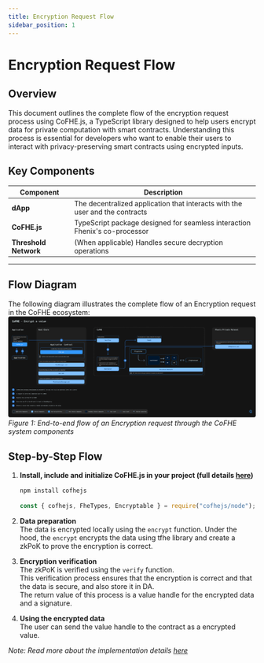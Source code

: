 ```yaml
---
title: Encryption Request Flow
sidebar_position: 1
---
```


# Encryption Request Flow

## Overview

This document outlines the complete flow of the encryption request process using CoFHE.js, a TypeScript library designed to help users encrypt data for private computation with smart contracts. Understanding this process is essential for developers who want to enable their users to interact with privacy-preserving smart contracts using encrypted inputs.


## Key Components

| Component | Description |
|-----------|-------------|
| **dApp** | The decentralized application that interacts with the user and the contracts |
| **CoFHE.js** | TypeScript package designed for seamless interaction Fhenix's co-processor |
| **Threshold Network** | (When applicable) Handles secure decryption operations |

---
## Flow Diagram

The following diagram illustrates the complete flow of an Encryption request in the CoFHE ecosystem:
<a href="/docs/assets/Encrypt%20a%20value.svg" target="_blank">
![Diagram](../../../assets/Encrypt%20a%20value.svg)
</a>
*Figure 1: End-to-end flow of an Encryption request through the CoFHE system components*

## Step-by-Step Flow


1. **Install, include and initialize CoFHE.js in your project (full details [here](/docs/devdocs/cofhejs/getting-started))**
    ```bash
    npm install cofhejs
    ```
    ```javascript
    const { cofhejs, FheTypes, Encryptable } = require("cofhejs/node");
    ```

2. **Data preparation**  
    The data is encrypted locally using the `encrypt` function.
    Under the hood, the `encrypt` encrypts the data using tfhe library and create a zkPoK to prove the encryption is correct.

3. **Encryption verification**  
    The zkPoK is verified using the `verify` function.  
    This verification process ensures that the encryption is correct and that the data is secure, and also store it in DA.  
    The return value of this process is a value handle for the encrypted data and a signature.

4. **Using the encrypted data**  
    The user can send the value handle to the contract as a encrypted value.

*Note: Read more about the implementation details [here](/docs/devdocs/cofhejs/encryption-operations)*

    